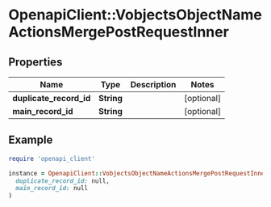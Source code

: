 # OpenapiClient::VobjectsObjectNameActionsMergePostRequestInner

## Properties

| Name | Type | Description | Notes |
| ---- | ---- | ----------- | ----- |
| **duplicate_record_id** | **String** |  | [optional] |
| **main_record_id** | **String** |  | [optional] |

## Example

```ruby
require 'openapi_client'

instance = OpenapiClient::VobjectsObjectNameActionsMergePostRequestInner.new(
  duplicate_record_id: null,
  main_record_id: null
)
```


